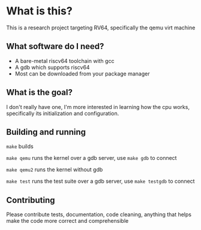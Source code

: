 # What is this?

This is a research project targeting RV64, specifically the qemu virt machine

## What software do I need?


* A bare-metal riscv64 toolchain with gcc
* A gdb which supports riscv64 
* Most can be downloaded from your package manager
 



## What is the goal?

I don't really have one, I'm more interested in learning how the cpu works, specifically its initialization and configuration.

## Building and running

`make` builds

`make qemu` runs the kernel over a gdb server, use `make gdb` to connect

`make qemu2` runs the kernel without gdb

`make test` runs the test suite over a gdb server, use `make testgdb` to connect


## Contributing

Please contribute tests, documentation, code cleaning, anything that helps make the code more correct and comprehensible
